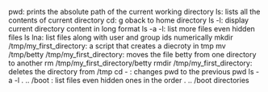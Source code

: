 pwd: prints the absolute path of the current working directory
ls: lists all the contents of current directory
cd: g oback to home directory
ls -l: display current directory content in long format
ls -a -l: list more files even hidden files
ls lna: list files along with user and group ids numerically
mkdir /tmp/my_first_directory: a script that creates a diecroty in tmp
mv /tmp/betty /tmp/my_first_directory: moves the file betty from one directory to another
rm /tmp/my_first_directory/betty
rmdir /tmp/my_first_directory: deletes the directory from /tmp
cd - : changes pwd to the previous pwd
ls -a -l . .. /boot : list files even hidden ones in the order . .. /boot directories
